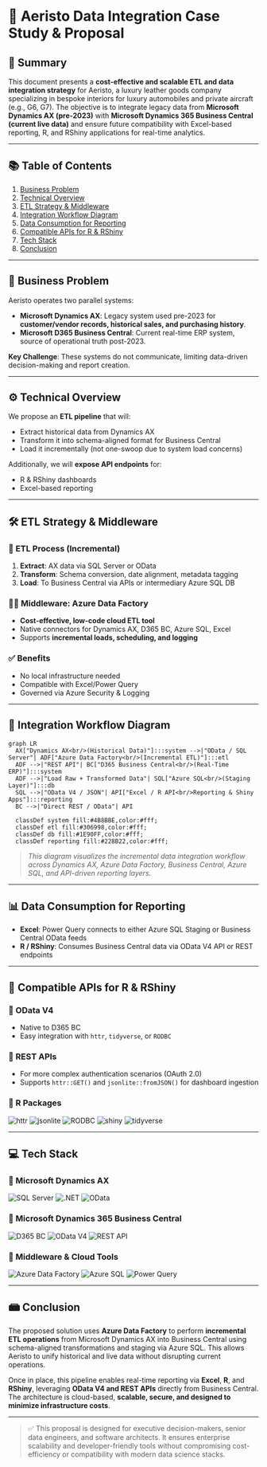 # 🤩 Aeristo Data Integration Case Study & Proposal

## 📌 Summary

This document presents a **cost-effective and scalable ETL and data integration strategy** for Aeristo, a luxury leather goods company specializing in bespoke interiors for luxury automobiles and private aircraft (e.g., G6, G7). The objective is to integrate legacy data from **Microsoft Dynamics AX (pre-2023)** with **Microsoft Dynamics 365 Business Central (current live data)** and ensure future compatibility with Excel-based reporting, R, and RShiny applications for real-time analytics.

---

## 📚 Table of Contents

1. [Business Problem](#business-problem)
2. [Technical Overview](#technical-overview)
3. [ETL Strategy & Middleware](#etl-strategy--middleware)
4. [Integration Workflow Diagram](#integration-workflow-diagram)
5. [Data Consumption for Reporting](#data-consumption-for-reporting)
6. [Compatible APIs for R & RShiny](#compatible-apis-for-r--rshiny)
7. [Tech Stack](#tech-stack)
8. [Conclusion](#conclusion)

---

## 🧭 Business Problem

Aeristo operates two parallel systems:

* **Microsoft Dynamics AX**: Legacy system used pre-2023 for **customer/vendor records, historical sales, and purchasing history**.
* **Microsoft D365 Business Central**: Current real-time ERP system, source of operational truth post-2023.

**Key Challenge**: These systems do not communicate, limiting data-driven decision-making and report creation.

---

## ⚙️ Technical Overview

We propose an **ETL pipeline** that will:

* Extract historical data from Dynamics AX
* Transform it into schema-aligned format for Business Central
* Load it incrementally (not one-swoop due to system load concerns)

Additionally, we will **expose API endpoints** for:

* R & RShiny dashboards
* Excel-based reporting

---

## 🛠️ ETL Strategy & Middleware

### 🔄 ETL Process (Incremental)

1. **Extract**: AX data via SQL Server or OData
2. **Transform**: Schema conversion, date alignment, metadata tagging
3. **Load**: To Business Central via APIs or intermediary Azure SQL DB

### 🧍️‍⚖️ Middleware: Azure Data Factory

* **Cost-effective, low-code cloud ETL tool**
* Native connectors for Dynamics AX, D365 BC, Azure SQL, Excel
* Supports **incremental loads, scheduling, and logging**

### ✅ Benefits

* No local infrastructure needed
* Compatible with Excel/Power Query
* Governed via Azure Security & Logging

---

## 🧬 Integration Workflow Diagram

```mermaid
graph LR
  AX["Dynamics AX<br/>(Historical Data)"]:::system -->|"OData / SQL Server"| ADF["Azure Data Factory<br/>(Incremental ETL)"]:::etl
  ADF -->|"REST API"| BC["D365 Business Central<br/>(Real-Time ERP)"]:::system
  ADF -->|"Load Raw + Transformed Data"| SQL["Azure SQL<br/>(Staging Layer)"]:::db
  SQL -->|"OData V4 / JSON"| API["Excel / R API<br/>Reporting & Shiny Apps"]:::reporting
  BC -->|"Direct REST / OData"| API

  classDef system fill:#4B8BBE,color:#fff;
  classDef etl fill:#306998,color:#fff;
  classDef db fill:#1E90FF,color:#fff;
  classDef reporting fill:#228B22,color:#fff;
```

> *This diagram visualizes the incremental data integration workflow across Dynamics AX, Azure Data Factory, Business Central, Azure SQL, and API-driven reporting layers.*

---

## 📊 Data Consumption for Reporting

* **Excel**: Power Query connects to either Azure SQL Staging or Business Central OData feeds
* **R / RShiny**: Consumes Business Central data via OData V4 API or REST endpoints

---

## 📱 Compatible APIs for R & RShiny

### 🔗 OData V4

* Native to D365 BC
* Easy integration with `httr`, `tidyverse`, or `RODBC`

### 🔗 REST APIs

* For more complex authentication scenarios (OAuth 2.0)
* Supports `httr::GET()` and `jsonlite::fromJSON()` for dashboard ingestion

### 🔗 R Packages

![httr](https://img.shields.io/badge/-httr-1f77b4)
![jsonlite](https://img.shields.io/badge/-jsonlite-ff7f0e)
![RODBC](https://img.shields.io/badge/-RODBC-2ca02c)
![shiny](https://img.shields.io/badge/-shiny-17becf)
![tidyverse](https://img.shields.io/badge/-tidyverse-d62728)

---

## 💻 Tech Stack

### 🔧 Microsoft Dynamics AX

![SQL Server](https://img.shields.io/badge/-SQL%20Server-CC2927?logo=microsoftsqlserver)
![.NET](https://img.shields.io/badge/-.NET-512BD4?logo=dotnet)
![OData](https://img.shields.io/badge/-OData-0072C6?logo=microsoft)

### 🔧 Microsoft Dynamics 365 Business Central

![D365 BC](https://img.shields.io/badge/-D365%20Business%20Central-0078D4?logo=microsoft)
![OData V4](https://img.shields.io/badge/-OData%20v4-005B9E?logo=odata)
![REST API](https://img.shields.io/badge/-REST%20API-008080)

### 🔧 Middleware & Cloud Tools

![Azure Data Factory](https://img.shields.io/badge/-Azure%20Data%20Factory-0078D4?logo=microsoftazure)
![Azure SQL](https://img.shields.io/badge/-Azure%20SQL-00BFFF?logo=microsoftsqlserver)
![Power Query](https://img.shields.io/badge/-Power%20Query-217346?logo=microsoftexcel)

---

## 📾 Conclusion

The proposed solution uses **Azure Data Factory** to perform **incremental ETL operations** from Microsoft Dynamics AX into Business Central using schema-aligned transformations and staging via Azure SQL. This allows Aeristo to unify historical and live data without disrupting current operations.

Once in place, this pipeline enables real-time reporting via **Excel**, **R**, and **RShiny**, leveraging **OData V4 and REST APIs** directly from Business Central. The architecture is cloud-based, **scalable, secure, and designed to minimize infrastructure costs**.

---

> ✅ This proposal is designed for executive decision-makers, senior data engineers, and software architects. It ensures enterprise scalability and developer-friendly tools without compromising cost-efficiency or compatibility with modern data science stacks.


